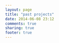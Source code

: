 ```yaml
---
layout: page
title: "past projects"
date: 2014-06-08 23:12
comments: true
sharing: true
footer: true
---
```


